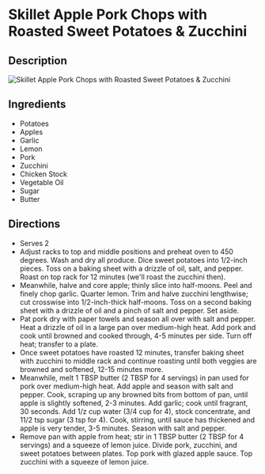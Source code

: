 # Skillet Apple Pork Chops with Roasted Sweet Potatoes & Zucchini

## Description
![Skillet Apple Pork Chops with Roasted Sweet Potatoes & Zucchini](https://www.themealdb.com/images/media/meals/h3ijwo1581013377.jpg "Skillet Apple Pork Chops with Roasted Sweet Potatoes & Zucchini")

## Ingredients
- Potatoes
- Apples
- Garlic
- Lemon
- Pork
- Zucchini
- Chicken Stock
- Vegetable Oil
- Sugar
- Butter

## Directions
- Serves 2
- Adjust racks to top and middle positions and preheat oven to 450 degrees. Wash and dry all produce. Dice sweet potatoes into 1/2-inch pieces. Toss on a baking sheet with a drizzle of oil, salt, and pepper. Roast on top rack for 12 minutes (we'll roast the zucchini then). 
- Meanwhile, halve and core apple; thinly slice into half-moons. Peel and finely chop garlic. Quarter lemon. Trim and halve zucchini lengthwise; cut crosswise into 1/2-inch-thick half-moons. Toss on a second baking sheet with a drizzle of oil and a pinch of salt and pepper. Set aside. 
- Pat pork dry with paper towels and season all over with salt and pepper. Heat a drizzle of oil in a large pan over medium-high heat. Add pork and cook until browned and cooked through, 4-5 minutes per side. Turn off heat; transfer to a plate. 
- Once sweet potatoes have roasted 12 minutes, transfer baking sheet with zucchini to middle rack and continue roasting until both veggies are browned and softened, 12-15 minutes more. 
- Meanwhile, melt 1 TBSP butter (2 TBSP for 4 servings) in pan used for pork over medium-high heat. Add apple and season with salt and pepper. Cook, scraping up any browned bits from bottom of pan, until apple is slightly softened, 2-3 minutes. Add garlic; cook until fragrant, 30 seconds. Add 1/z cup water (3/4 cup for 4), stock concentrate, and 11/2 tsp sugar (3 tsp for 4). Cook, stirring, until sauce has thickened and apple is very tender, 3-5 minutes. Season with salt and pepper. 
- Remove pan with apple from heat; stir in 1 TBSP butter (2 TBSP for 4 servings) and a squeeze of lemon juice. Divide pork, zucchini, and sweet potatoes between plates. Top pork with glazed apple sauce. Top zucchini with a squeeze of lemon juice. 
